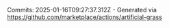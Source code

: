 Commits: 2025-01-16T09:27:37.312Z - Generated via https://github.com/marketplace/actions/artificial-grass
<br>
